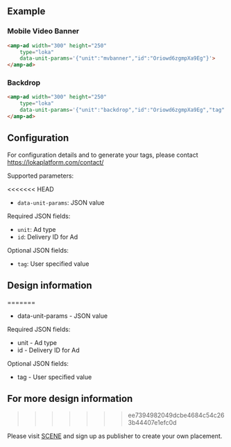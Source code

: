 <!---
Copyright 2016 The AMP HTML Authors. All Rights Reserved.

Licensed under the Apache License, Version 2.0 (the "License");
you may not use this file except in compliance with the License.
You may obtain a copy of the License at

      http://www.apache.org/licenses/LICENSE-2.0

Unless required by applicable law or agreed to in writing, software
distributed under the License is distributed on an "AS-IS" BASIS,
WITHOUT WARRANTIES OR CONDITIONS OF ANY KIND, either express or implied.
See the License for the specific language governing permissions and
limitations under the License.
-->

## Example

### Mobile Video Banner

```html
<amp-ad width="300" height="250"
    type="loka"
    data-unit-params='{"unit":"mvbanner","id":"Oriowd6zgmpXa9Eg"}'>
</amp-ad>
```

### Backdrop

```html
<amp-ad width="300" height="250"
    type="loka"
    data-unit-params='{"unit":"backdrop","id":"Oriowd6zgmpXa9Eg","tag":"campaign1"}'>
</amp-ad>
```

## Configuration

For configuration details and to generate your tags, please contact https://lokaplatform.com/contact/

Supported parameters:

<<<<<<< HEAD
* `data-unit-params`: JSON value

Required JSON fields:

* `unit`: Ad type
* `id`: Delivery ID for Ad

Optional JSON fields:

* `tag`: User specified value

## Design information
=======
* data-unit-params - JSON value

Required JSON fields:

* unit - Ad type
* id - Delivery ID for Ad

Optional JSON fields:

* tag - User specified value

## For more design information
>>>>>>> ee7394982049dcbe4684c54c263b44407e1efc0d

Please visit [SCENE](https://lokaplatform.com/scene) and sign up as publisher to create your own placement.
